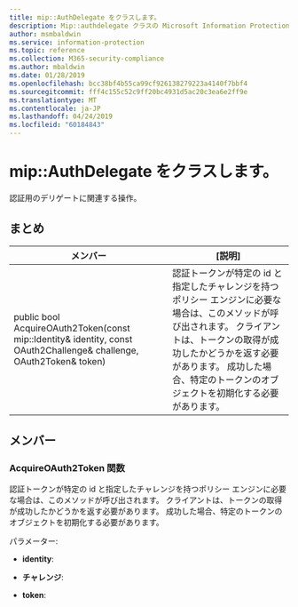 ```yaml
---
title: mip::AuthDelegate をクラスします。
description: Mip::authdelegate クラスの Microsoft Information Protection (MIP) SDK について説明します。
author: msmbaldwin
ms.service: information-protection
ms.topic: reference
ms.collection: M365-security-compliance
ms.author: mbaldwin
ms.date: 01/28/2019
ms.openlocfilehash: bcc38bf4b55ca99cf926138279223a4140f7bbf4
ms.sourcegitcommit: fff4c155c52c9ff20bc4931d5ac20c3ea6e2ff9e
ms.translationtype: MT
ms.contentlocale: ja-JP
ms.lasthandoff: 04/24/2019
ms.locfileid: "60184843"
---
```

# <a name="class-mipauthdelegate"></a>mip::AuthDelegate をクラスします。 
認証用のデリゲートに関連する操作。
  
## <a name="summary"></a>まとめ
 メンバー                        | [説明]                                
--------------------------------|---------------------------------------------
public bool AcquireOAuth2Token(const mip::Identity& identity, const OAuth2Challenge& challenge, OAuth2Token& token)  |  認証トークンが特定の id と指定したチャレンジを持つポリシー エンジンに必要な場合は、このメソッドが呼び出されます。 クライアントは、トークンの取得が成功したかどうかを返す必要があります。 成功した場合、特定のトークンのオブジェクトを初期化する必要があります。
  
## <a name="members"></a>メンバー
  
### <a name="acquireoauth2token-function"></a>AcquireOAuth2Token 関数
認証トークンが特定の id と指定したチャレンジを持つポリシー エンジンに必要な場合は、このメソッドが呼び出されます。 クライアントは、トークンの取得が成功したかどうかを返す必要があります。 成功した場合、特定のトークンのオブジェクトを初期化する必要があります。

パラメーター:  
* **identity**: 


* **チャレンジ**: 


* **token**:


